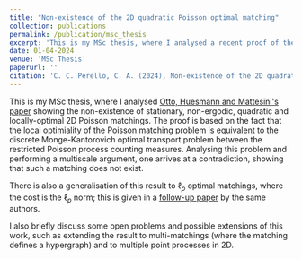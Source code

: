 ```yaml
---
title: "Non-existence of the 2D quadratic Poisson optimal matching"
collection: publications
permalink: /publication/msc_thesis
excerpt: 'This is my MSc thesis, where I analysed a recent proof of the fact that a stationary, non-ergodic, quadratic and locally-optimal 2D Poisson matching does not exist.'
date: 01-04-2024
venue: 'MSc Thesis'
paperurl: ''
citation: 'C. C. Perello, C. A. (2024), Non-existence of the 2D quadratic Poisson optimal matching.'
---
```


This is my MSc thesis, where I analysed [Otto, Huesmann and Mattesini's paper](https://arxiv.org/abs/2109.13590) showing the non-existence of stationary, non-ergodic, quadratic and locally-optimal 2D Poisson matchings. The proof is based on the fact that the  local optimiality of the Poisson matching problem is equivalent to the discrete Monge-Kantorovich optimal transport problem between the restricted Poisson process counting measures. Analysing this problem and performing a multiscale argument, one arrives at a contradiction, showing that such a matching does not exist. 

There is also a generalisation of this result to $\ell_p$ optimal matchings, where the cost is the $\ell_p$ norm; this is given in a [follow-up paper](https://arxiv.org/pdf/2311.17687) by the same authors.

I also briefly discuss some open problems and possible extensions of this work, such as extending the result to multi-matchings (where the matching defines a hypergraph) and to multiple point processes in 2D.